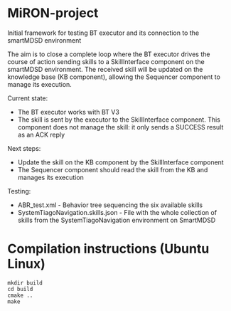 # MiRON-project

Initial framework for testing BT executor and its connection to the smartMDSD environment

The aim is to close a complete loop where the BT executor drives the course of action sending skills to a SkillInterface component on the smartMDSD environment. The received skill will be updated on the knowledge base (KB component), allowing the Sequencer component to manage its execution.

Current state:
- The BT executor works with BT V3
- The skill is sent by the executor to the SkillInterface component. This component does not manage the skill: it only sends a SUCCESS result as an ACK reply

Next steps:
- Update the skill on the KB component by the SkillInterface component
- The Sequencer component should read the skill from the KB and manages its execution

Testing:
- ABR_test.xml - Behavior tree sequencing the six available skills
- SystemTiagoNavigation.skills.json - File with the whole collection of skills from the SystemTiagoNavigation environment on SmartMDSD

# Compilation instructions (Ubuntu Linux) 
`mkdir build`  
`cd build`  
`cmake ..`  
`make`

